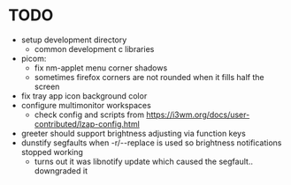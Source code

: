 # TODO
- setup development directory
  - common development c libraries
- picom:
  - fix nm-applet menu corner shadows
  - sometimes firefox corners are not rounded when it fills half the screen
- fix tray app icon background color
- configure multimonitor workspaces
  - check config and scripts from https://i3wm.org/docs/user-contributed/lzap-config.html
- greeter should support brightness adjusting via function keys
- dunstify segfaults when -r/--replace is used so brightness notifications stopped working
  - turns out it was libnotify update which caused the segfault.. downgraded it

